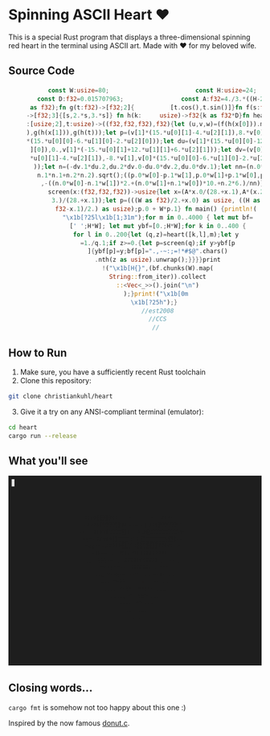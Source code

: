 # Spinning ASCII Heart ❤️

This is a special Rust program that displays a three-dimensional spinning red heart in the terminal using ASCII art. Made with ❤️ for my beloved wife.

## Source Code

```rust
           const W:usize=80;                        const H:usize=24;
        const D:f32=0.015707963;                const A:f32=4./3.*((H-2)
      as f32);fn g(t:f32)->[f32;2]{          [t.cos(),t.sin()]}fn f(s:f32)
     ->[f32;3]{[s,2.*s,3.*s]} fn h(k:     usize)->f32{k as f32*D}fn heart(x
     :[usize;2],t:usize)->((f32,f32,f32),f32){let (u,v,w)=(f(h(x[0])).map(g
     ),g(h(x[1])),g(h(t)));let p=(v[1]*(15.*u[0][1]-4.*u[2][1]),8.*v[0],v[1]
     *(15.*u[0][0]-6.*u[1][0]-2.*u[2][0]));let du=(v[1]*(15.*u[0][0]-12.*u[2
      ][0]),0.,v[1]*(-15.*u[0][1]+12.*u[1][1]+6.*u[2][1]));let dv=(v[0]*(15.
      *u[0][1]-4.*u[2][1]),-8.*v[1],v[0]*(15.*u[0][0]-6.*u[1][0]-2.*u[2][0]
       ));let n=(-dv.1*du.2,du.2*dv.0-du.0*dv.2,du.0*dv.1);let nn=(n.0*n.0+
        n.1*n.1+n.2*n.2).sqrt();((p.0*w[0]-p.1*w[1],p.0*w[1]+p.1*w[0],p.2)
         ,-((n.0*w[0]-n.1*w[1])*2.+(n.0*w[1]+n.1*w[0])*10.+n.2*6.)/nn)}fn
           screen(x:(f32,f32,f32))->usize{let x=(A*x.0/(28.+x.1),A*(x.2+
            3.)/(28.+x.1));let p=(((W as f32)/2.+x.0) as usize, ((H as
             f32-x.1)/2.) as usize);p.0 + W*p.1} fn main() {println!(
               "\x1b[?25l\x1b[1;31m");for m in 0..4000 { let mut bf=
                 [' ';H*W]; let mut ybf=[0.;H*W];for k in 0..400 {
                  for l in 0..200{let (q,z)=heart([k,l],m);let y
                    =1./q.1;if z>=0.{let p=screen(q);if y>ybf[p
                      ]{ybf[p]=y;bf[p]=".,-~:;=!*#$@".chars()
                        .nth(z as usize).unwrap();}}}}print
                          !("\x1b[H{}",(bf.chunks(W).map(
                            String::from_iter)).collect
                              ::<Vec<_>>().join("\n")
                                );}print!("\x1b[0m
                                  \x1b[?25h");}
                                     //est2008
                                       //CCS
                                        //
```

## How to Run

1. Make sure, you have a sufficiently recent Rust toolchain
2. Clone this repository:
```bash
git clone christiankuhl/heart
```
3. Give it a try on any ANSI-compliant terminal (emulator):
```bash
cd heart
cargo run --release
```

## What you'll see

![Spinning ASCII Heart GIF](https://github.com/christiankuhl/heart/blob/23b6110b2ccb6a83811f4b3c0ec615a045aac1b7/recording.gif)


## Closing words...

`cargo fmt` is somehow not too happy about this one :)

Inspired by the now famous [donut.c](https://www.a1k0n.net/2006/09/15/obfuscated-c-donut.html).